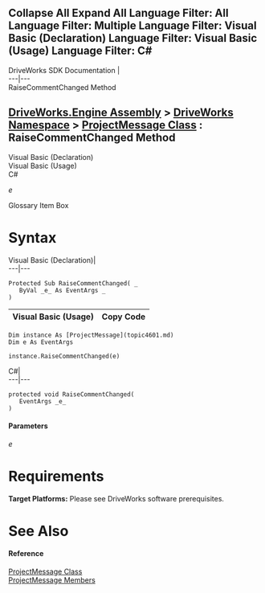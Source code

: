 Collapse All Expand All Language Filter: All  Language Filter: Multiple  Language Filter: Visual Basic (Declaration) Language Filter: Visual Basic (Usage) Language Filter: C#  
---  
DriveWorks SDK Documentation  |   
---|---  
RaiseCommentChanged Method   
  
[DriveWorks.Engine Assembly](topic2156.md) > [DriveWorks Namespace](topic2159.md) > [ProjectMessage Class](topic4601.md) : RaiseCommentChanged Method  
---  
  
Visual Basic (Declaration)    
Visual Basic (Usage)    
C# 

_e_
    

Glossary Item Box

# Syntax

Visual Basic (Declaration)|   
---|---  
      
    
    Protected Sub RaiseCommentChanged( _
       ByVal _e_ As EventArgs _
    )   
  
Visual Basic (Usage)| Copy Code  
---|---  
      
    
    Dim instance As [ProjectMessage](topic4601.md)
    Dim e As EventArgs
     
    instance.RaiseCommentChanged(e)  
  
C#|   
---|---  
      
    
    protected void RaiseCommentChanged( 
       EventArgs _e_
    )  
  
#### Parameters

 _e_
    

# Requirements

**Target Platforms:** Please see DriveWorks software prerequisites.

# See Also

#### Reference

[ProjectMessage Class](topic4601.md)   
[ProjectMessage Members](topic4602.md)


